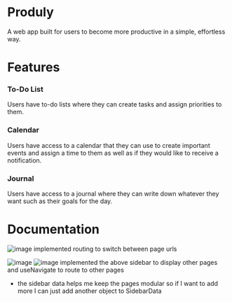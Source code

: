 # Produly
A web app built for users to become more productive in a simple, effortless way.

# Features
### To-Do List
Users have to-do lists where they can create tasks and assign priorities to them. 
### Calendar
Users have access to a calendar that they can use to create important events and assign a time to them as well as if they would like to receive a notification.
### Journal
Users have access to a journal where they can write down whatever they want such as their goals for the day.

# Documentation
![image](https://github.com/aleabalda/produly/assets/113554225/f12e0686-0dee-420a-a568-550f49585f71)
implemented routing to switch between page urls

![image](https://github.com/aleabalda/produly/assets/113554225/55d3cdaf-bb5f-4b43-8039-3e3c4b8dc9ae)
![image](https://github.com/aleabalda/produly/assets/113554225/e427e8d0-31ac-42cd-852d-9b1ec741ac3c)
implemented the above sidebar to display other pages and useNavigate to route to other pages
- the sidebar data helps me keep the pages modular so if I want to add more I can just add another object to SidebarData

